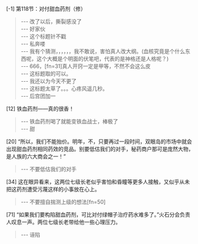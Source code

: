 
[-1] 第118节：对付甜血药剂（修）
>--- 改了以后，撕裂感没了<br>
>--- 好家伙<br>
>--- 这个标题针不戳<br>
>--- 私奔喽<br>
>--- 我有个猜测，，，，，，我不敢说，害怕真人改大纲。(血核究竟是个什么东西呢，这个大概是个明面的伏笔吧，代表的是神格还是人格呢？)<br>
>--- 666，[fn=31]真人开窍一定是甲等，不然不会这么皮<br>
>--- 这标题取的可以。<br>
>--- 我还以为今天不更了<br>
>--- 这标题太草了。。。心疼风遥几秒。<br>
>--- 后宫团加一<br>

[12] 铁血药剂——真的很香！
>--- 铁血药剂喝了就能变铁血战士，棒极了<br>
>--- 甜<br>

[20] “所以，我们不能抬价。明年，不，只要再过一段时间，双眼岛的市场中就会出现甜血药剂相同药效的竞品。别要低估我们的对手，秘药商户那可是庞然大物，是人族的六大商会之一！”
>--- 不要低估我们的对手<br>

[34] 这在眼异看来，这两位七级长老似乎害怕和昏瞳等更多人接触，又似乎从未把这药剂遭受污蔑这样的小事放在心上。
>--- 不要擅自揣测上级的想法[fn=50]<br>

[71] “如果我们要构陷甜血药剂，可比对付绿帽子治疗药水难多了。”火石分会负责人叹息一声。两位七级长老带给他一些心理压力。
>--- 诬陷<br>
